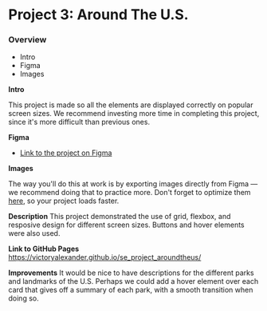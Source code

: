 # Project 3: Around The U.S.

### Overview  

* Intro  
* Figma  
* Images  
  
**Intro**
  
This project is made so all the elements are displayed correctly on popular screen sizes. We recommend investing more time in completing this project, since it's more difficult than previous ones.  
  
**Figma**  
  
* [Link to the project on Figma](https://www.figma.com/file/ii4xxsJ0ghevUOcssTlHZv/Sprint-3%3A-Around-the-US?node-id=0%3A1)  
  
**Images**  
  
The way you'll do this at work is by exporting images directly from Figma — we recommend doing that to practice more. Don't forget to optimize them [here](https://tinypng.com/), so your project loads faster. 

**Description**
This project demonstrated the use of grid, flexbox, and resposive design for different screen sizes.
Buttons and hover elements were also used.

**Link to GitHub Pages**
https://victoryalexander.github.io/se_project_aroundtheus/

**Improvements**
It would be nice to have descriptions for the different parks and landmarks of the U.S. Perhaps we could
add a hover element over each card that gives off a summary of each park, with a smooth transition when doing so.

